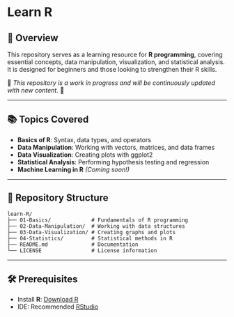 # Learn R  

## 📌 Overview  
This repository serves as a learning resource for **R programming**, covering essential concepts, data manipulation, visualization, and statistical analysis. It is designed for beginners and those looking to strengthen their R skills.  

🚧 *This repository is a work in progress and will be continuously updated with new content.* 🚧  

---

## 📚 Topics Covered  

- **Basics of R**: Syntax, data types, and operators  
- **Data Manipulation**: Working with vectors, matrices, and data frames  
- **Data Visualization**: Creating plots with ggplot2  
- **Statistical Analysis**: Performing hypothesis testing and regression  
- **Machine Learning in R** *(Coming soon!)*  

---

## 📂 Repository Structure  

```
learn-R/  
├── 01-Basics/             # Fundamentals of R programming  
├── 02-Data-Manipulation/  # Working with data structures  
├── 03-Data-Visualization/ # Creating graphs and plots  
├── 04-Statistics/         # Statistical methods in R  
├── README.md              # Documentation  
└── LICENSE                # License information  
```  

---

## 🛠 Prerequisites  

- Install **R**: [Download R](https://cran.r-project.org/)  
- IDE: Recommended [RStudio](https://posit.co/download/rstudio-desktop/)  
